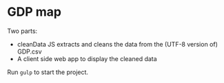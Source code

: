 # GDP map

Two parts:

 - cleanData JS extracts and cleans the data from the (UTF-8 version of) GDP.csv
 - A client side web app to display the cleaned data

 Run `gulp` to start the project.